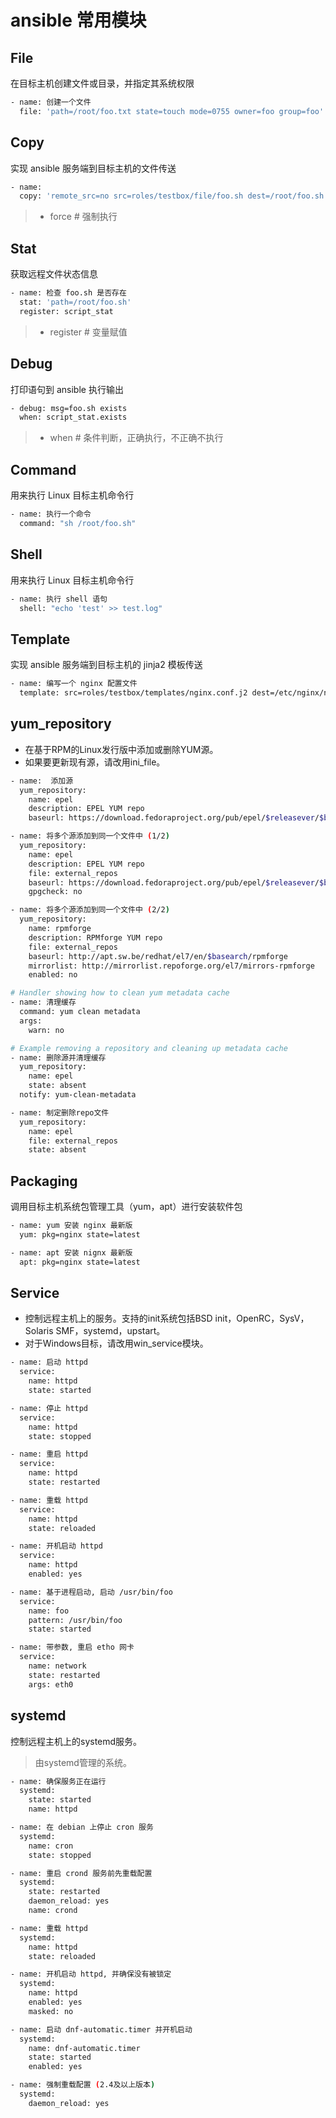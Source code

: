 # ansible 常用模块

## File

在目标主机创建文件或目录，并指定其系统权限

```bash
- name: 创建一个文件
  file: 'path=/root/foo.txt state=touch mode=0755 owner=foo group=foo'
```

## Copy

实现 ansible 服务端到目标主机的文件传送

```bash
- name:
  copy: 'remote_src=no src=roles/testbox/file/foo.sh dest=/root/foo.sh mode=0644 force=yes'
```

> - force  # 强制执行

## Stat

获取远程文件状态信息

```bash
- name: 检查 foo.sh 是否存在
  stat: 'path=/root/foo.sh'
  register: script_stat
```

> - register # 变量赋值

## Debug

打印语句到 ansible 执行输出

```bash
- debug: msg=foo.sh exists
  when: script_stat.exists
```

> - when # 条件判断，正确执行，不正确不执行

## Command

用来执行 Linux 目标主机命令行

```bash
- name: 执行一个命令
  command: "sh /root/foo.sh"
```

## Shell

用来执行 Linux 目标主机命令行

```bash
- name: 执行 shell 语句
  shell: "echo 'test' >> test.log"
```

## Template

实现 ansible 服务端到目标主机的 jinja2 模板传送

```bash
- name: 编写一个 nginx 配置文件
  template: src=roles/testbox/templates/nginx.conf.j2 dest=/etc/nginx/nginx.conf
```

## yum_repository

- 在基于RPM的Linux发行版中添加或删除YUM源。
- 如果要更新现有源，请改用ini_file。

```bash
- name:  添加源
  yum_repository:
    name: epel
    description: EPEL YUM repo
    baseurl: https://download.fedoraproject.org/pub/epel/$releasever/$basearch/

- name: 将多个源添加到同一个文件中 (1/2)
  yum_repository:
    name: epel
    description: EPEL YUM repo
    file: external_repos
    baseurl: https://download.fedoraproject.org/pub/epel/$releasever/$basearch/
    gpgcheck: no

- name: 将多个源添加到同一个文件中 (2/2)
  yum_repository:
    name: rpmforge
    description: RPMforge YUM repo
    file: external_repos
    baseurl: http://apt.sw.be/redhat/el7/en/$basearch/rpmforge
    mirrorlist: http://mirrorlist.repoforge.org/el7/mirrors-rpmforge
    enabled: no

# Handler showing how to clean yum metadata cache
- name: 清理缓存
  command: yum clean metadata
  args:
    warn: no

# Example removing a repository and cleaning up metadata cache
- name: 删除源并清理缓存
  yum_repository:
    name: epel
    state: absent
  notify: yum-clean-metadata

- name: 制定删除repo文件
  yum_repository:
    name: epel
    file: external_repos
    state: absent
```

## Packaging

调用目标主机系统包管理工具（yum，apt）进行安装软件包

```bash
- name: yum 安装 nginx 最新版
  yum: pkg=nginx state=latest

- name: apt 安装 nignx 最新版
  apt: pkg=nginx state=latest
```

## Service

- 控制远程主机上的服务。支持的init系统包括BSD init，OpenRC，SysV，Solaris SMF，systemd，upstart。
- 对于Windows目标，请改用win_service模块。

```bash
- name: 启动 httpd
  service:
    name: httpd
    state: started

- name: 停止 httpd
  service:
    name: httpd
    state: stopped

- name: 重启 httpd
  service:
    name: httpd
    state: restarted

- name: 重载 httpd
  service:
    name: httpd
    state: reloaded

- name: 开机启动 httpd
  service:
    name: httpd
    enabled: yes

- name: 基于进程启动, 启动 /usr/bin/foo
  service:
    name: foo
    pattern: /usr/bin/foo
    state: started

- name: 带参数, 重启 etho 网卡
  service:
    name: network
    state: restarted
    args: eth0
```

## systemd

控制远程主机上的systemd服务。

> 由systemd管理的系统。

```bash
- name: 确保服务正在运行
  systemd:
    state: started
    name: httpd

- name: 在 debian 上停止 cron 服务
  systemd:
    name: cron
    state: stopped

- name: 重启 crond 服务前先重载配置
  systemd:
    state: restarted
    daemon_reload: yes
    name: crond

- name: 重载 httpd
  systemd:
    name: httpd
    state: reloaded

- name: 开机启动 httpd, 并确保没有被锁定
  systemd:
    name: httpd
    enabled: yes
    masked: no

- name: 启动 dnf-automatic.timer 并开机启动
  systemd:
    name: dnf-automatic.timer
    state: started
    enabled: yes

- name: 强制重载配置 (2.4及以上版本)
  systemd:
    daemon_reload: yes
```
